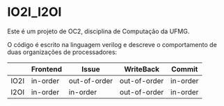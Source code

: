 # IO2I_I2OI

Este é um projeto de OC2, disciplina de Computação da UFMG. 

O código é escrito na linguagem verilog e descreve o comportamento de duas organizações de processadores:

|  | Frontend|Issue|WriteBack|Commit
| ------| ------ | ------ |------| ------ |
|IO2I|in-order|out-of-order|out-of-order|in-order
|I2OI|in-order|in-order|out-of-order|in-order




